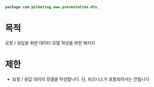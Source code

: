 ```java
package com.picketing.www.presentation.dto;
```

# 목적

요청 / 응답을 위한 데이터 모델 작성을 위한 패키지

# 제한

* 요청 / 응답 데이터 모델을 작성합니다. 단, 비즈니스가 포함되어서는 안됩니다
